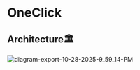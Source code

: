 # OneClick
<h2>Architecture🏛️</h2>

![diagram-export-10-28-2025-9_59_14-PM](https://github.com/user-attachments/assets/e885e318-359a-42ec-bcc0-f006d7b6a6f2)
